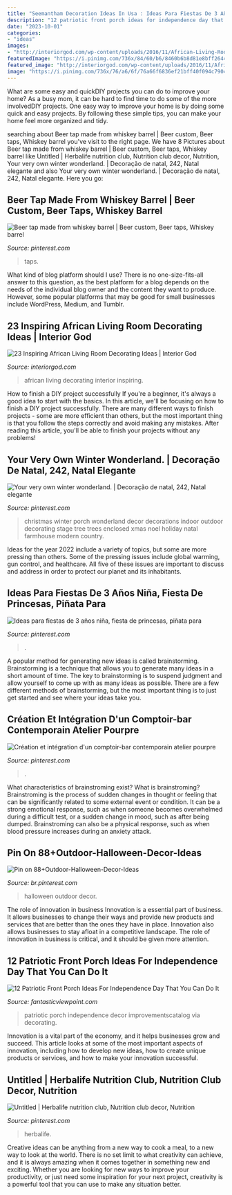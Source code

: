 ```yaml
---
title: "Seemantham Decoration Ideas In Usa : Ideas Para Fiestas De 3 Años Niña, Fiesta De Princesas, Piñata Para"
description: "12 patriotic front porch ideas for independence day that you can do it"
date: "2023-10-01"
categories:
- "ideas"
images:
- "http://interiorgod.com/wp-content/uploads/2016/11/African-Living-Room-Interior-Design.jpg"
featuredImage: "https://i.pinimg.com/736x/84/60/b6/8460b6b8d81e8bff26447f5d50b7a2aa.jpg"
featured_image: "http://interiorgod.com/wp-content/uploads/2016/11/African-Living-Room-Interior-Design.jpg"
image: "https://i.pinimg.com/736x/76/a6/6f/76a66f6836ef21bff40f094c79048794.jpg"
---
```



What are some easy and quickDIY projects you can do to improve your home?
As a busy mom, it can be hard to find time to do some of the more involvedDIY projects. One easy way to improve your home is by doing some quick and easy projects. By following these simple tips, you can make your home feel more organized and tidy.

	

		
searching about Beer tap made from whiskey barrel | Beer custom, Beer taps, Whiskey barrel you've visit to the right page. We have 8 Pictures about Beer tap made from whiskey barrel | Beer custom, Beer taps, Whiskey barrel like Untitled | Herbalife nutrition club, Nutrition club decor, Nutrition, Your very own winter wonderland. | Decoração de natal, 242, Natal elegante and also Your very own winter wonderland. | Decoração de natal, 242, Natal elegante. Here you go:
		
    
## Beer Tap Made From Whiskey Barrel | Beer Custom, Beer Taps, Whiskey Barrel

<img loading=lazy src="https://i.pinimg.com/736x/98/63/bf/9863bf7eec0b0d8fbbe6782f49ce67a9.jpg" onerror="this.onerror=null;this.src='https://tse1.mm.bing.net/th?id=OIP.AIzJ-YP_3CfTv9KEXrVX7wHaJ3&amp;pid=15.1';" alt="Beer tap made from whiskey barrel | Beer custom, Beer taps, Whiskey barrel">

_Source: pinterest.com_

>taps. 

	

What kind of blog platform should I use?
There is no one-size-fits-all answer to this question, as the best platform for a blog depends on the needs of the individual blog owner and the content they want to produce. However, some popular platforms that may be good for small businesses include WordPress, Medium, and Tumblr.

    
## 23 Inspiring African Living Room Decorating Ideas | Interior God

<img loading=lazy src="http://interiorgod.com/wp-content/uploads/2016/11/African-Living-Room-Interior-Design.jpg" onerror="this.onerror=null;this.src='https://tse2.mm.bing.net/th?id=OIP.1rtW0SmWpyBZpw4AGxqczwHaLI&amp;pid=15.1';" alt="23 Inspiring African Living Room Decorating Ideas | Interior God">

_Source: interiorgod.com_

>african living decorating interior inspiring. 

	

How to finish a DIY project successfully
If you're a beginner, it's always a good idea to start with the basics. In this article, we'll be focusing on how to finish a DIY project successfully. There are many different ways to finish projects - some are more efficient than others, but the most important thing is that you follow the steps correctly and avoid making any mistakes. After reading this article, you'll be able to finish your projects without any problems!

    
## Your Very Own Winter Wonderland. | Decoração De Natal, 242, Natal Elegante

<img loading=lazy src="https://i.pinimg.com/736x/f2/b1/4b/f2b14b6ab089b898e2b377963387ead2.jpg" onerror="this.onerror=null;this.src='https://tse1.mm.bing.net/th?id=OIP.Ll_cs9iHbGuH9FB7hvgY_AHaLH&amp;pid=15.1';" alt="Your very own winter wonderland. | Decoração de natal, 242, Natal elegante">

_Source: pinterest.com_

>christmas winter porch wonderland decor decorations indoor outdoor decorating stage tree trees enclosed xmas noel holiday natal farmhouse modern country. 

	

Ideas for the year 2022 include a variety of topics, but some are more pressing than others. Some of the pressing issues include global warming, gun control, and healthcare. All five of these issues are important to discuss and address in order to protect our planet and its inhabitants.

    
## Ideas Para Fiestas De 3 Años Niña, Fiesta De Princesas, Piñata Para

<img loading=lazy src="https://i.pinimg.com/736x/76/a6/6f/76a66f6836ef21bff40f094c79048794.jpg" onerror="this.onerror=null;this.src='https://tse1.mm.bing.net/th?id=OIP.qe7r0iUlrrRjxnZHNbRKAwHaJ4&amp;pid=15.1';" alt="Ideas para fiestas de 3 años niña, fiesta de princesas, piñata para">

_Source: pinterest.com_

>. 

	

A popular method for generating new ideas is called brainstorming. Brainstorming is a technique that allows you to generate many ideas in a short amount of time. The key to brainstorming is to suspend judgment and allow yourself to come up with as many ideas as possible. There are a few different methods of brainstorming, but the most important thing is to just get started and see where your ideas take you.

    
## Création Et Intégration D&#039;un Comptoir-bar Contemporain Atelier Pourpre

<img loading=lazy src="https://i.pinimg.com/736x/3b/f3/39/3bf339defd497138d4ec03c4d4b4d4c2.jpg" onerror="this.onerror=null;this.src='https://tse1.mm.bing.net/th?id=OIP.I90GbLNn9AfZXSindt6kJgHaE6&amp;pid=15.1';" alt="Création et intégration d&#039;un comptoir-bar contemporain atelier pourpre">

_Source: pinterest.com_

>. 

	

What characteristics of brainstroming exist?
What is brainstroming? Brainstroming is the process of sudden changes in thought or feeling that can be significantly related to some external event or condition. It can be a strong emotional response, such as when someone becomes overwhelmed during a difficult test, or a sudden change in mood, such as after being dumped. Brainstroming can also be a physical response, such as when blood pressure increases during an anxiety attack.

    
## Pin On 88+Outdoor-Halloween-Decor-Ideas

<img loading=lazy src="https://i.pinimg.com/736x/84/60/b6/8460b6b8d81e8bff26447f5d50b7a2aa.jpg" onerror="this.onerror=null;this.src='https://tse3.mm.bing.net/th?id=OIP.TXXjvmBOfNUwckV2oLWCeQHaMQ&amp;pid=15.1';" alt="Pin on 88+Outdoor-Halloween-Decor-Ideas">

_Source: br.pinterest.com_

>halloween outdoor decor. 

	

The role of innovation in business
Innovation is a essential part of business. It allows businesses to change their ways and provide new products and services that are better than the ones they have in place. Innovation also allows businesses to stay afloat in a competitive landscape. The role of innovation in business is critical, and it should be given more attention.

    
## 12 Patriotic Front Porch Ideas For Independence Day That You Can Do It

<img loading=lazy src="http://www.fantasticviewpoint.com/wp-content/uploads/2016/06/patriotic-garden-decor-634x387.jpg" onerror="this.onerror=null;this.src='https://tse2.mm.bing.net/th?id=OIP.OUS3n31hNc-XJf8lfzI75QHaEh&amp;pid=15.1';" alt="12 Patriotic Front Porch Ideas For Independence Day That You Can Do It">

_Source: fantasticviewpoint.com_

>patriotic porch independence decor improvementscatalog via decorating. 

	

Innovation is a vital part of the economy, and it helps businesses grow and succeed. This article looks at some of the most important aspects of innovation, including how to develop new ideas, how to create unique products or services, and how to make your innovation successful.

    
## Untitled | Herbalife Nutrition Club, Nutrition Club Decor, Nutrition

<img loading=lazy src="https://i.pinimg.com/736x/e4/5d/1d/e45d1d5c47510d628be20b876166d4a7.jpg" onerror="this.onerror=null;this.src='https://tse3.mm.bing.net/th?id=OIP.mDwfq_oRbT6BppMRqkGEtAHaHa&amp;pid=15.1';" alt="Untitled | Herbalife nutrition club, Nutrition club decor, Nutrition">

_Source: pinterest.com_

>herbalife. 

	

Creative ideas can be anything from a new way to cook a meal, to a new way to look at the world. There is no set limit to what creativity can achieve, and it is always amazing when it comes together in something new and exciting. Whether you are looking for new ways to improve your productivity, or just need some inspiration for your next project, creativity is a powerful tool that you can use to make any situation better.

